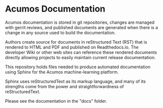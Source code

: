 <!---
.. ===============LICENSE_START============================================================
.. Acumos CC-BY-4.0
.. ========================================================================================
.. Copyright (C) 2017-2018 AT&T Intellectual Property & Tech Mahindra. All rights reserved.
.. ========================================================================================
.. This Acumos documentation file is distributed by AT&T and Tech Mahindra
.. under the Creative Commons Attribution 4.0 International License (the "License");
.. you may not use this file except in compliance with the License.
.. You may obtain a copy of the License at
..
.. http://creativecommons.org/licenses/by/4.0
..
.. This file is distributed on an "AS IS" BASIS,
.. WITHOUT WARRANTIES OR CONDITIONS OF ANY KIND, either express or implied.
.. See the License for the specific language governing permissions and
.. limitations under the License.
.. ===============LICENSE_END=============================================================
-->
# Acumos Documentation

Acumos documentation is stored in git repositories, changes are managed with gerrit reviews, and published documents are generated when there is a change in any source used to build the documentation.

Authors create source for documents in reStructured Text (RST) that is rendered to HTML and PDF and published on Readthedocs.io. The developer Wiki or other web sites can reference these rendered documents directly allowing projects to easily maintain current release documentation.

This repository holds files needed to produce automated documentation using Sphinx for the Acumos machine-learning platform.

Sphinx uses reStructuredText as its markup language, and many of its strengths come from the power and straightforwardness of reStructuredText.

Please see the documentation in the "docs" folder.
